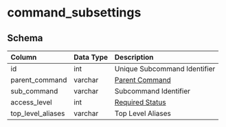 # command_subsettings

## Schema

| Column | Data Type | Description |
| :--- | :--- | :--- |
| id | int | Unique Subcommand Identifier |
| parent_command | varchar | [Parent Command](../../schema/admin/command_settings.md) |
| sub_command | varchar | Subcommand Identifier |
| access_level | int | [Required Status](../../../../server/player/status-levels) |
| top_level_aliases | varchar | Top Level Aliases |


